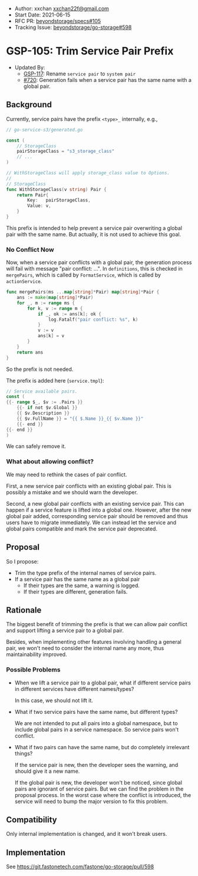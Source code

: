 - Author: xxchan <xxchan22f@gmail.com>
- Start Date: 2021-06-15
- RFC PR: [beyondstorage/specs#105](https://github.com/beyondstorage/specs/issues/105)
- Tracking Issue: [beyondstorage/go-storage#598](https://git.fastonetech.com/fastone/go-storage/pull/598)

# GSP-105: Trim Service Pair Prefix

- Updated By:
  - [GSP-117](./117-rename-service-to-system-as-the-opposite-to-global.md): Rename `service pair` to `system pair`
  - [#720](https://git.fastonetech.com/fastone/go-storage/pull/720): Generation fails when a service pair has the same name with a global pair.

## Background

Currently, service pairs have the prefix `<type>_` internally, e.g.,

```go
// go-service-s3/generated.go

const (
	// StorageClass
	pairStorageClass = "s3_storage_class"
	// ...
)

// WithStorageClass will apply storage_class value to Options.
//
// StorageClass
func WithStorageClass(v string) Pair {
	return Pair{
		Key:   pairStorageClass,
		Value: v,
	}
}
```

This prefix is intended to help prevent a service pair overwriting a global pair with the same name. But actually, it is not used to achieve this goal.

### No Conflict Now

Now, when a service pair conflicts with a global pair, the generation process will fail with message "pair conflict: ...". In `definitions`, this is checked in `mergePairs`, which is called by `FormatService`, which is called by `actionService`.

```go 
func mergePairs(ms ...map[string]*Pair) map[string]*Pair {
	ans := make(map[string]*Pair)
	for _, m := range ms {
		for k, v := range m {
			if _, ok := ans[k]; ok {
				log.Fatalf("pair conflict: %s", k)
			}
			v := v
			ans[k] = v
		}
	}
	return ans
}
```

So the prefix is not needed.

The prefix is added here (`service.tmpl`): 

```go 
// Service available pairs.
const (
{{- range $_, $v := .Pairs }}
    {{- if not $v.Global }}
    {{ $v.Description }}
    {{ $v.FullName }} = "{{ $.Name }}_{{ $v.Name }}"
    {{- end }}
{{- end }}
)
```

We can safely remove it.

### What about allowing conflict?

We may need to rethink the cases of pair conflict.

First, a new service pair conflicts with an existing global pair. This is possibly a mistake and we should warn the developer.

Second, a new global pair conflicts with an existing service pair. This can happen if a service feature is lifted into a global one. However, after the new global pair added, corresponding service pair should be removed and thus users have to migrate immediately. We can instead let the service and global pairs compatible and mark the service pair deprecated.

## Proposal

So I propose:
- Trim the type prefix of the internal names of service pairs.
- If a service pair has the same name as a global pair 
  - If their types are the same, a warning is logged.
  - If their types are different, generation fails.

## Rationale

The biggest benefit of trimming the prefix is that we can allow pair conflict and support lifting a service pair to a global pair. 

Besides, when implementing other features involving handling a general pair, we won't need to consider the internal name any more, thus maintainability improved.

### Possible Problems

- When we lift a service pair to a global pair, what if different service pairs in different services have different names/types?
  
  In this case, we should not lift it.

- What if two service pairs have the same name, but different types?
  
  We are not intended to put all pairs into a global namespace, but to include global pairs in a service namespace. So service pairs won't conflict.

- What if two pairs can have the same name, but do completely irrelevant things?
  
  If the service pair is new, then the developer sees the warning, and should give it a new name.

  If the global pair is new, the developer won't be noticed, since global pairs are ignorant of service pairs. But we can find the problem in the proposal process. In the worst case where the conflict is introduced, the service will need to bump the major version to fix this problem.

## Compatibility

Only internal implementation is changed, and it won't break users.

## Implementation

See https://git.fastonetech.com/fastone/go-storage/pull/598
